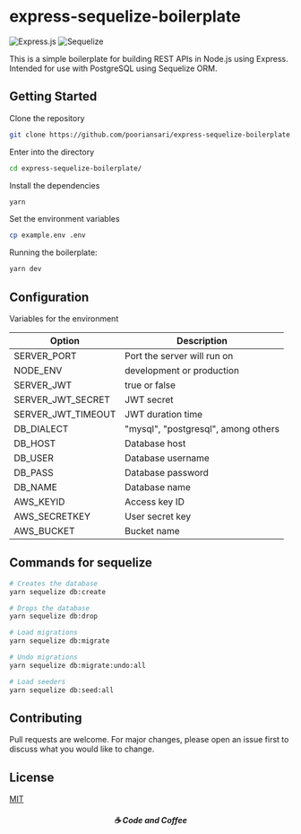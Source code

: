 # express-sequelize-boilerplate

![Express.js](https://img.shields.io/badge/express.js-%23404d59.svg?style=for-the-badge&logo=express&logoColor=%2361DAFB)
![Sequelize](https://img.shields.io/badge/Sequelize-52B0E7?style=for-the-badge&logo=Sequelize&logoColor=white)

This is a simple boilerplate for building REST APIs in Node.js using Express. Intended for use with PostgreSQL using Sequelize ORM.


## Getting Started

Clone the repository

```bash
git clone https://github.com/pooriansari/express-sequelize-boilerplate.git
```

Enter into the directory
```bash
cd express-sequelize-boilerplate/
```

Install the dependencies
```bash
yarn
```

Set the environment variables
```bash
cp example.env .env
```

Running the boilerplate:
```bash
yarn dev
```

## Configuration

Variables for the environment

| Option | Description |
| ------ | ------ |
| SERVER_PORT | Port the server will run on |
| NODE_ENV | development or production |
| SERVER_JWT | true or false |
| SERVER_JWT_SECRET | JWT secret |
| SERVER_JWT_TIMEOUT | JWT duration time |
| DB_DIALECT | "mysql", "postgresql", among others |
| DB_HOST | Database host |
| DB_USER | Database username |
| DB_PASS | Database password |
| DB_NAME | Database name |
| AWS_KEYID | Access key ID |
| AWS_SECRETKEY | User secret key |
| AWS_BUCKET | Bucket name |

## Commands for sequelize 
```bash
# Creates the database
yarn sequelize db:create 

# Drops the database
yarn sequelize db:drop 

# Load migrations
yarn sequelize db:migrate 

# Undo migrations
yarn sequelize db:migrate:undo:all 

# Load seeders
yarn sequelize db:seed:all
```

## Contributing
Pull requests are welcome. For major changes, please open an issue first to discuss what you would like to change.

## License
[MIT](https://choosealicense.com/licenses/mit/)



<h5 align="center">
  ☕ Code and Coffee
</h5>
